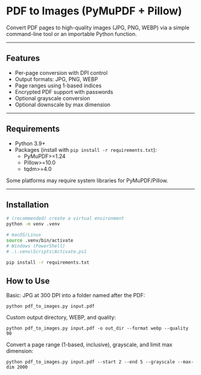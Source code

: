 # PDF to Images (PyMuPDF + Pillow)

Convert PDF pages to high-quality images (JPG, PNG, WEBP) via a simple command-line tool or an importable Python function.

---

## Features

- Per-page conversion with DPI control
- Output formats: JPG, PNG, WEBP
- Page ranges using 1-based indices
- Encrypted PDF support with passwords
- Optional grayscale conversion
- Optional downscale by max dimension
---

## Requirements

- Python 3.9+
- Packages (install with `pip install -r requirements.txt`):
  - PyMuPDF>=1.24
  - Pillow>=10.0
  - tqdm>=4.0

Some platforms may require system libraries for PyMuPDF/Pillow.

---

## Installation

```bash
# (recommended) create a virtual environment
python -m venv .venv

# macOS/Linux
source .venv/bin/activate
# Windows (PowerShell)
# .\.venv\Scripts\Activate.ps1

pip install -r requirements.txt
```

## How to Use

Basic: JPG at 300 DPI into a folder named after the PDF:
```
python pdf_to_images.py input.pdf
```

Custom output directory, WEBP, and quality:
```
python pdf_to_images.py input.pdf -o out_dir --format webp --quality 90
```

Convert a page range (1-based, inclusive), grayscale, and limit max dimension:
```
python pdf_to_images.py input.pdf --start 2 --end 5 --grayscale --max-dim 2000
```
